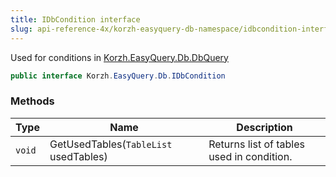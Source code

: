 ```yaml
---
title: IDbCondition interface
slug: api-reference-4x/korzh-easyquery-db-namespace/idbcondition-interface
---
```


Used for conditions in [Korzh.EasyQuery.Db.DbQuery](//easyquery/docs/api-reference-4x/korzh-easyquery-db-namespace/dbquery-class)
```csharp
public interface Korzh.EasyQuery.Db.IDbCondition

```

### Methods

| Type | Name | Description | 
| --- | --- | --- | 
| `void` | GetUsedTables(`TableList` usedTables) | Returns list of tables used in condition. |